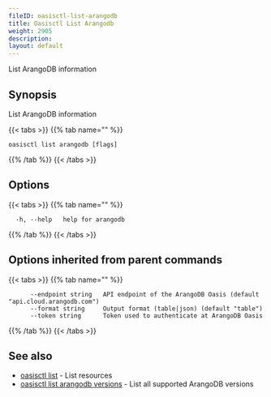 ```yaml
---
fileID: oasisctl-list-arangodb
title: Oasisctl List Arangodb
weight: 2905
description: 
layout: default
---
```

List ArangoDB information

## Synopsis

List ArangoDB information

{{< tabs >}}
{{% tab name="" %}}
```
oasisctl list arangodb [flags]
```
{{% /tab %}}
{{< /tabs >}}

## Options

{{< tabs >}}
{{% tab name="" %}}
```
  -h, --help   help for arangodb
```
{{% /tab %}}
{{< /tabs >}}

## Options inherited from parent commands

{{< tabs >}}
{{% tab name="" %}}
```
      --endpoint string   API endpoint of the ArangoDB Oasis (default "api.cloud.arangodb.com")
      --format string     Output format (table|json) (default "table")
      --token string      Token used to authenticate at ArangoDB Oasis
```
{{% /tab %}}
{{< /tabs >}}

## See also

* [oasisctl list]()	 - List resources
* [oasisctl list arangodb versions](oasisctl-list-arangodb-versions)	 - List all supported ArangoDB versions

